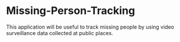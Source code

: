 # Missing-Person-Tracking
This application will be useful to track missing people by using video surveillance data collected at public places.
